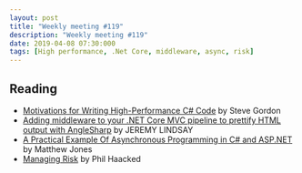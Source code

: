 ```yaml
---
layout: post
title: "Weekly meeting #119"
description: "Weekly meeting #119"
date: 2019-04-08 07:30:000
tags: [High performance, .Net Core, middleware, async, risk]
--- 
```

 
## Reading

* [Motivations for Writing High-Performance C# Code](https://www.stevejgordon.co.uk/motivations-for-writing-high-performance-csharp-code) by Steve Gordon
* [Adding middleware to your .NET Core MVC pipeline to prettify HTML output with AngleSharp](https://jeremylindsayni.wordpress.com/2019/02/18/adding-middleware-to-your-net-core-mvc-pipeline-that-formats-and-indents-html-output/) by JEREMY LINDSAY
* [A Practical Example Of Asynchronous Programming in C# and ASP.NET]() by Matthew Jones
* [Managing Risk](https://haacked.com/archive/2019/02/19/managing-risk/) by Phil Haacked